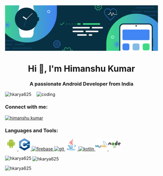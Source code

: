 ![logo](https://github.com/hkarya625/hkarya625/blob/main/Banner.png)
<h1 align="center">Hi 👋, I'm Himanshu Kumar</h1>
<h3 align="center">A passionate Android Developer from India</h3>
<img align="right" alt="coding" width="400" src="https://cdn.dribbble.com/users/3164336/screenshots/10777934/media/a43ba34be991695b2ac0e4475d913d17.gif">

<p align="left"> <img src="https://komarev.com/ghpvc/?username=hkarya625&label=Profile%20views&color=0e75b6&style=flat" alt="hkarya625" /> </p>

<h3 align="left">Connect with me:</h3>
<p align="left">
<a href="https://www.linkedin.com/in/himanshu-kumar-4105b5267/" target="blank"><img align="center" src="https://raw.githubusercontent.com/rahuldkjain/github-profile-readme-generator/master/src/images/icons/Social/linked-in-alt.svg" alt="himanshu kumar" height="30" width="40" /></a>
</p>

<h3 align="left">Languages and Tools:</h3>
<p align="left"> <a href="https://developer.android.com" target="_blank" rel="noreferrer"> <img src="https://raw.githubusercontent.com/devicons/devicon/master/icons/android/android-original-wordmark.svg" alt="android" width="40" height="40"/> </a> <a href="https://www.w3schools.com/cpp/" target="_blank" rel="noreferrer"> <img src="https://raw.githubusercontent.com/devicons/devicon/master/icons/cplusplus/cplusplus-original.svg" alt="cplusplus" width="40" height="40"/> </a> <a href="https://firebase.google.com/" target="_blank" rel="noreferrer"> <img src="https://www.vectorlogo.zone/logos/firebase/firebase-icon.svg" alt="firebase" width="40" height="40"/> </a> <a href="https://git-scm.com/" target="_blank" rel="noreferrer"> <img src="https://www.vectorlogo.zone/logos/git-scm/git-scm-icon.svg" alt="git" width="40" height="40"/> </a> <a href="https://www.java.com" target="_blank" rel="noreferrer"> <img src="https://raw.githubusercontent.com/devicons/devicon/master/icons/java/java-original.svg" alt="java" width="40" height="40"/> </a> <a href="https://kotlinlang.org" target="_blank" rel="noreferrer"> <img src="https://www.vectorlogo.zone/logos/kotlinlang/kotlinlang-icon.svg" alt="kotlin" width="40" height="40"/> </a> <a href="https://www.mysql.com/" target="_blank" rel="noreferrer"> <img src="https://raw.githubusercontent.com/devicons/devicon/master/icons/mysql/mysql-original-wordmark.svg" alt="mysql" width="40" height="40"/> </a> <a href="https://nodejs.org" target="_blank" rel="noreferrer"> <img src="https://raw.githubusercontent.com/devicons/devicon/master/icons/nodejs/nodejs-original-wordmark.svg" alt="nodejs" width="40" height="40"/> </a> </p>

<p><img align="left" src="https://github-readme-stats.vercel.app/api/top-langs?username=hkarya625&show_icons=true&locale=en&layout=compact" alt="hkarya625" />
</p>

<p>&nbsp;<img align="center" src="https://github-readme-stats.vercel.app/api?username=hkarya625&show_icons=true&locale=en" alt="hkarya625" /></p>

<p><img align="left" src="https://github-readme-streak-stats.herokuapp.com/?user=hkarya625&" alt="hkarya625" /></p>
